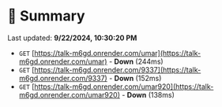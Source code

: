 # 📖 Summary
Last updated: **9/22/2024, 10:30:20 PM**

- `GET` [https://talk-m6gd.onrender.com/umar](https://talk-m6gd.onrender.com/umar) - **Down** (244ms)
- `GET` [https://talk-m6gd.onrender.com/9337](https://talk-m6gd.onrender.com/9337) - **Down** (152ms)
- `GET` [https://talk-m6gd.onrender.com/umar920](https://talk-m6gd.onrender.com/umar920) - **Down** (138ms)
